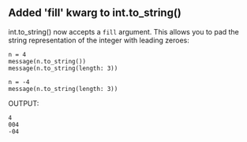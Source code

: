 ## Added 'fill' kwarg to int.to_string()

int.to_string() now accepts a `fill` argument. This allows you to pad the
string representation of the integer with leading zeroes:

```meson
n = 4
message(n.to_string())
message(n.to_string(length: 3))

n = -4
message(n.to_string(length: 3))
```

OUTPUT:
```meson
4
004
-04
```